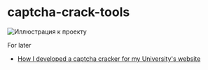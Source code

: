 # captcha-crack-tools
![Иллюстрация к проекту](https://github.com/evilsadko/captcha-crack-tools/blob/master/github/img_temp.png)

For later
- [How I developed a captcha cracker for my University's website ](https://dev.to/presto412/how-i-cracked-the-captcha-on-my-universitys-website-237j)
